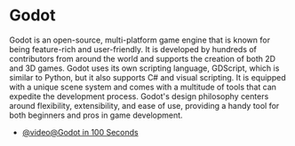 # Godot

Godot is an open-source, multi-platform game engine that is known for being feature-rich and user-friendly. It is developed by hundreds of contributors from around the world and supports the creation of both 2D and 3D games. Godot uses its own scripting language, GDScript, which is similar to Python, but it also supports C# and visual scripting. It is equipped with a unique scene system and comes with a multitude of tools that can expedite the development process. Godot's design philosophy centers around flexibility, extensibility, and ease of use, providing a handy tool for both beginners and pros in game development.

- [@video@Godot in 100 Seconds](https://m.youtube.com/watch?v=QKgTZWbwD1U)